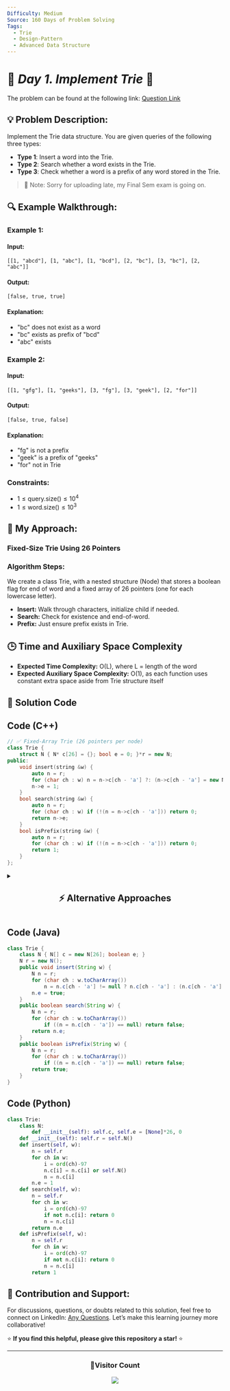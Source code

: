 ```yaml
---
Difficulty: Medium
Source: 160 Days of Problem Solving
Tags:
  - Trie
  - Design-Pattern
  - Advanced Data Structure
---
```


# 🚀 _Day 1. Implement Trie_ 🧠

The problem can be found at the following link: [Question Link](https://www.geeksforgeeks.org/batch/gfg-160-problems/track/tries-gfg-160/problem/trie-insert-and-search0651)

## 💡 **Problem Description:**

Implement the Trie data structure. You are given queries of the following three types:

- **Type 1**: Insert a word into the Trie.
- **Type 2**: Search whether a word exists in the Trie.
- **Type 3**: Check whether a word is a prefix of any word stored in the Trie.

> 📅 Note: Sorry for uploading late, my Final Sem exam is going on.

## 🔍 **Example Walkthrough:**

### **Example 1:**

#### **Input:**

`[[1, "abcd"], [1, "abc"], [1, "bcd"], [2, "bc"], [3, "bc"], [2, "abc"]]`

#### **Output:**

`[false, true, true]`

#### **Explanation:**

- "bc" does not exist as a word
- "bc" exists as prefix of "bcd"
- "abc" exists

### **Example 2:**

#### **Input:**

`[[1, "gfg"], [1, "geeks"], [3, "fg"], [3, "geek"], [2, "for"]]`

#### **Output:**

`[false, true, false]`

#### **Explanation:**

- "fg" is not a prefix
- "geek" is a prefix of "geeks"
- "for" not in Trie

### **Constraints:**

- $1 \leq \text{query.size()} \leq 10^4$
- $1 \leq \text{word.size()} \leq 10^3$

## 🎯 **My Approach:**

### **Fixed-Size Trie Using 26 Pointers**

### **Algorithm Steps:**

We create a class Trie, with a nested structure (Node) that stores a boolean flag for end of word and a fixed array of 26 pointers (one for each lowercase letter).

- **Insert:** Walk through characters, initialize child if needed.
- **Search:** Check for existence and end-of-word.
- **Prefix:** Just ensure prefix exists in Trie.

## 🕒 **Time and Auxiliary Space Complexity**

- **Expected Time Complexity:** O(L), where L = length of the word
- **Expected Auxiliary Space Complexity:** O(1), as each function uses constant extra space aside from Trie structure itself

## 📝 **Solution Code**

## **Code (C++)**

```cpp
// ✅ Fixed‐Array Trie (26 pointers per node)
class Trie {
    struct N { N* c[26] = {}; bool e = 0; }*r = new N;
public:
    void insert(string &w) {
        auto n = r;
        for (char ch : w) n = n->c[ch - 'a'] ?: (n->c[ch - 'a'] = new N);
        n->e = 1;
    }
    bool search(string &w) {
        auto n = r;
        for (char ch : w) if (!(n = n->c[ch - 'a'])) return 0;
        return n->e;
    }
    bool isPrefix(string &w) {
        auto n = r;
        for (char ch : w) if (!(n = n->c[ch - 'a'])) return 0;
        return 1;
    }
};
```

<details>
<summary><h2 align="center">⚡ Alternative Approaches</h2></summary>

## 📊 **2️⃣ Map‐Based Trie (unordered_map children)**

#### **Algorithm Steps:**

1. Each node stores an `unordered_map<char, N*>` instead of a fixed array.
2. Insert/search/prefix each walk the map—only existing edges consume memory.

```cpp
struct Node {
    std::unordered_map<char, Node*> m;
    bool e = false;
};

class Trie {
    Node* root = new Node;
public:
    void insert(const string &w) {
        Node* p = root;
        for (char c : w)
            p = p->m.count(c) ? p->m[c] : (p->m[c] = new Node);
        p->e = true;
    }
    bool search(const string &w) {
        Node* p = root;
        for (char c : w)
            if (!p->m.count(c)) return false;
            else p = p->m[c];
        return p->e;
    }
    bool isPrefix(const string &w) {
        Node* p = root;
        for (char c : w)
            if (!p->m.count(c)) return false;
            else p = p->m[c];
        return true;
    }
};
```

#### 📝 **Complexity Analysis:**

- **Time Complexity:** O(L) average per operation (L = word length)
- **Space Complexity:** O(total characters stored), only allocates for existing edges

### 🆚 **Comparison of Approaches**

| **Approach**              | ⏱️ **Time Complexity** | 🗂️ **Space Complexity** | ✅ **Pros**                      | ⚠️ **Cons**                             |
| ------------------------- | ---------------------- | ----------------------- | -------------------------------- | --------------------------------------- |
| Fixed‐Array (26 pointers) | 🟢 O(L)                | 🟢 O(26 × nodes)        | Fast, constant‑time child access | Wastes memory for sparse alphabets      |
| Map‐Based (unordered_map) | 🟢 O(L) avg            | 🟡 O(children × nodes)  | Space‑efficient when sparse      | Hash overhead, slower than array lookup |

</details>

## **Code (Java)**

```java
class Trie {
    class N { N[] c = new N[26]; boolean e; }
    N r = new N();
    public void insert(String w) {
        N n = r;
        for (char ch : w.toCharArray())
            n = n.c[ch - 'a'] != null ? n.c[ch - 'a'] : (n.c[ch - 'a'] = new N());
        n.e = true;
    }
    public boolean search(String w) {
        N n = r;
        for (char ch : w.toCharArray())
            if ((n = n.c[ch - 'a']) == null) return false;
        return n.e;
    }
    public boolean isPrefix(String w) {
        N n = r;
        for (char ch : w.toCharArray())
            if ((n = n.c[ch - 'a']) == null) return false;
        return true;
    }
}
```

## **Code (Python)**

```python
class Trie:
    class N:
        def __init__(self): self.c, self.e = [None]*26, 0
    def __init__(self): self.r = self.N()
    def insert(self, w):
        n = self.r
        for ch in w:
            i = ord(ch)-97
            n.c[i] = n.c[i] or self.N()
            n = n.c[i]
        n.e = 1
    def search(self, w):
        n = self.r
        for ch in w:
            i = ord(ch)-97
            if not n.c[i]: return 0
            n = n.c[i]
        return n.e
    def isPrefix(self, w):
        n = self.r
        for ch in w:
            i = ord(ch)-97
            if not n.c[i]: return 0
            n = n.c[i]
        return 1
```

## 🎯 **Contribution and Support:**

For discussions, questions, or doubts related to this solution, feel free to connect on LinkedIn: [Any Questions](https://www.linkedin.com/in/patel-hetkumar-sandipbhai-8b110525a/). Let’s make this learning journey more collaborative!

⭐ **If you find this helpful, please give this repository a star!** ⭐

---

<div align="center">
  <h3><b>📍Visitor Count</b></h3>
</div>

<p align="center">
  <img src="https://visitor-badge.laobi.icu/badge?page_id=Hunterdii.GeeksforGeeks-POTD" />
</p>
